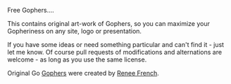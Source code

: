 Free Gophers....

This contains original art-work of Gophers, so you can maximize your Gopheriness
on any site, logo or presentation.

If you have some ideas or need something particular and can't find it -
just let me know. Of course pull requests of modifications and alternations
are welcome - as long as you use the same license.

Original Go [Gophers](https://blog.golang.org/gopher) were created by
[Renee French](http://reneefrench.blogspot.com/).